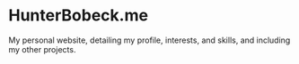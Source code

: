 # HunterBobeck.me
My personal website, detailing my profile, interests, and skills, and including my other projects.
